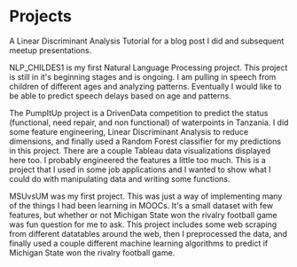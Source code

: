 # Projects

A Linear Discriminant Analysis Tutorial for a blog post I did and subsequent meetup presentations.

NLP_CHILDES1 is my first Natural Language Processing project. This project is still in it's beginning stages and is ongoing. I am pulling in speech from children of different ages and analyzing patterns. Eventually I would like to be able to predict speech delays based on age and patterns.

The PumpItUp project is a DrivenData competition to predict the status (functional, need repair, and non functional) of waterpoints in Tanzania. I did some feature engineering, Linear Discriminant Analysis to reduce dimensions, and finally used a Random Forest classifier for my predictions in this project. There are a couple Tableau data visualizations displayed here too. I probably engineered the features a little too much. This is a project that I used in some job applications and I wanted to show what I could do with manipulating data and writing some functions.

MSUvsUM was my first project. This was just a way of implementing many of the things I had been learning in MOOCs. It's a small dataset with few features, but whether or not Michigan State won the rivalry football game was fun question for me to ask. This project includes some web scraping from different datatables around the web, then I preprocessed the data, and finally used a couple different machine learning algorithms to predict if Michigan State won the rivalry football game.
